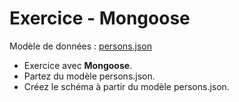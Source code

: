 # Exercice - Mongoose   

Modèle de données : [persons.json](donnees/persons.json)  

- Exercice avec __Mongoose__.
- Partez du modèle persons.json.  
- Créez le schéma à partir du modèle persons.json.  
